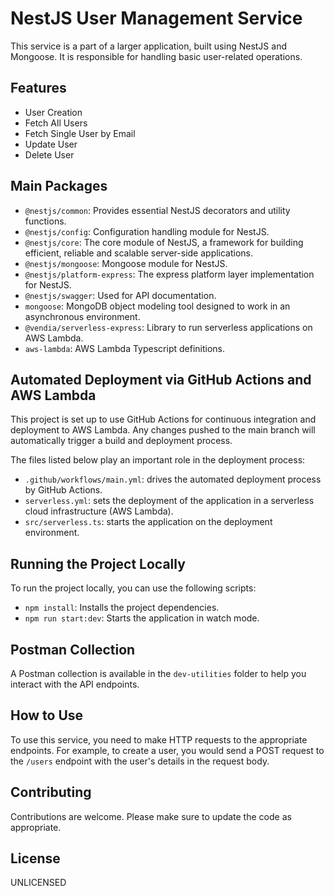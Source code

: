 # NestJS User Management Service

This service is a part of a larger application, built using NestJS and Mongoose. It is responsible for handling basic user-related operations.

## Features

- User Creation
- Fetch All Users
- Fetch Single User by Email
- Update User
- Delete User

## Main Packages

- `@nestjs/common`: Provides essential NestJS decorators and utility functions.
- `@nestjs/config`: Configuration handling module for NestJS.
- `@nestjs/core`: The core module of NestJS, a framework for building efficient, reliable and scalable server-side applications.
- `@nestjs/mongoose`: Mongoose module for NestJS.
- `@nestjs/platform-express`: The express platform layer implementation for NestJS.
- `@nestjs/swagger`: Used for API documentation.
- `mongoose`: MongoDB object modeling tool designed to work in an asynchronous environment.
- `@vendia/serverless-express`: Library to run serverless applications on AWS Lambda.
- `aws-lambda`: AWS Lambda Typescript definitions.

## Automated Deployment via GitHub Actions and AWS Lambda

This project is set up to use GitHub Actions for continuous integration and deployment to AWS Lambda. Any changes pushed to the main branch will automatically trigger a build and deployment process.

The files listed below play an important role in the deployment process:
- `.github/workflows/main.yml`: drives the automated deployment process by GitHub Actions.
- `serverless.yml`: sets the deployment of the application in a serverless cloud infrastructure (AWS Lambda).
- `src/serverless.ts`: starts the application on the deployment environment.

## Running the Project Locally

To run the project locally, you can use the following scripts:

- `npm install`: Installs the project dependencies.
- `npm run start:dev`: Starts the application in watch mode.

## Postman Collection

A Postman collection is available in the `dev-utilities` folder to help you interact with the API endpoints.

## How to Use

To use this service, you need to make HTTP requests to the appropriate endpoints. For example, to create a user, you would send a POST request to the `/users` endpoint with the user's details in the request body.

## Contributing

Contributions are welcome. Please make sure to update the code as appropriate.

## License

UNLICENSED